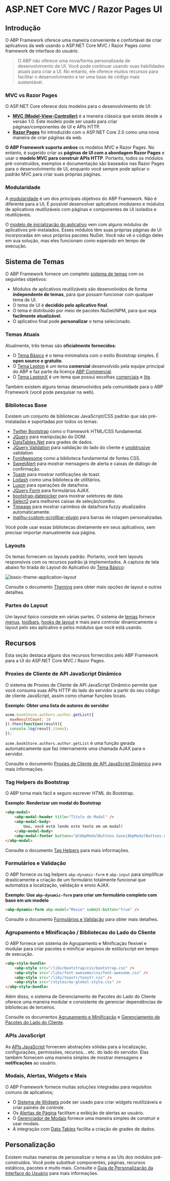 # ASP.NET Core MVC / Razor Pages UI

## Introdução

O ABP Framework oferece uma maneira conveniente e confortável de criar aplicativos da web usando o ASP.NET Core MVC / Razor Pages como framework de interface do usuário.

> O ABP não oferece uma nova/forma personalizada de desenvolvimento de UI. Você pode continuar usando suas habilidades atuais para criar a UI. No entanto, ele oferece muitos recursos para facilitar o desenvolvimento e ter uma base de código mais sustentável.

### MVC vs Razor Pages

O ASP.NET Core oferece dois modelos para o desenvolvimento de UI:

* **[MVC (Model-View-Controller)](https://docs.microsoft.com/en-us/aspnet/core/mvc/)** é a maneira clássica que existe desde a versão 1.0. Este modelo pode ser usado para criar páginas/componentes de UI e APIs HTTP.
* **[Razor Pages](https://docs.microsoft.com/en-us/aspnet/core/razor-pages/)** foi introduzido com o ASP.NET Core 2.0 como uma nova maneira de criar páginas da web.

**O ABP Framework suporta ambos** os modelos MVC e Razor Pages. No entanto, é sugerido criar as **páginas de UI com a abordagem Razor Pages** e usar o **modelo MVC para construir APIs HTTP**. Portanto, todos os módulos pré-construídos, exemplos e documentação são baseados nas Razor Pages para o desenvolvimento de UI, enquanto você sempre pode aplicar o padrão MVC para criar suas próprias páginas.

### Modularidade

A [modularidade](../../Module-Development-Basics.md) é um dos principais objetivos do ABP Framework. Não é diferente para a UI; É possível desenvolver aplicativos modulares e módulos de aplicativos reutilizáveis com páginas e componentes de UI isolados e reutilizáveis.

O [modelo de inicialização do aplicativo](../../Startup-Templates/Application.md) vem com alguns módulos de aplicativos pré-instalados. Esses módulos têm suas próprias páginas de UI incorporadas em seus próprios pacotes NuGet. Você não vê o código deles em sua solução, mas eles funcionam como esperado em tempo de execução.

## Sistema de Temas

O ABP Framework fornece um completo [sistema de temas](Theming.md) com os seguintes objetivos:

* Módulos de aplicativos reutilizáveis são desenvolvidos de forma **independente de temas**, para que possam funcionar com qualquer tema de UI.
* O tema de UI é **decidido pelo aplicativo final**.
* O tema é distribuído por meio de pacotes NuGet/NPM, para que seja **facilmente atualizável**.
* O aplicativo final pode **personalizar** o tema selecionado.

### Temas Atuais

Atualmente, três temas são **oficialmente fornecidos**:

* O [Tema Básico](Basic-Theme.md) é o tema minimalista com o estilo Bootstrap simples. É **open source e gratuito**.
* O [Tema Lepton](https://commercial.abp.io/themes) é um tema **comercial** desenvolvido pela equipe principal do ABP e faz parte da licença [ABP Commercial](https://commercial.abp.io/).
* O [Tema LeptonX](https://x.leptontheme.com/) é um tema que possui escolhas [comerciais](https://docs.abp.io/en/commercial/latest/themes/lepton-x/mvc) e [lite](../../Themes/LeptonXLite/AspNetCore.md).

Também existem alguns temas desenvolvidos pela comunidade para o ABP Framework (você pode pesquisar na web).

### Bibliotecas Base

Existem um conjunto de bibliotecas JavaScript/CSS padrão que são pré-instaladas e suportadas por todos os temas:

- [Twitter Bootstrap](https://getbootstrap.com/) como o framework HTML/CSS fundamental.
- [JQuery](https://jquery.com/) para manipulação do DOM.
- [DataTables.Net](https://datatables.net/) para grades de dados.
- [JQuery Validation](https://jqueryvalidation.org/) para validação do lado do cliente e [unobtrusive](https://github.com/aspnet/jquery-validation-unobtrusive) validation
- [FontAwesome](https://fontawesome.com/) como a biblioteca fundamental de fontes CSS.
- [SweetAlert](https://sweetalert.js.org/) para mostrar mensagens de alerta e caixas de diálogo de confirmação.
- [Toastr](https://github.com/CodeSeven/toastr) para mostrar notificações de toast.
- [Lodash](https://lodash.com/) como uma biblioteca de utilitários.
- [Luxon](https://moment.github.io/luxon/) para operações de data/hora.
- [JQuery Form](https://github.com/jquery-form/form) para formulários AJAX.
- [bootstrap-datepicker](https://github.com/uxsolutions/bootstrap-datepicker) para mostrar seletores de data.
- [Select2](https://select2.org/) para melhores caixas de seleção/combo.
- [Timeago](http://timeago.yarp.com/) para mostrar carimbos de data/hora fuzzy atualizados automaticamente.
- [malihu-custom-scrollbar-plugin](https://github.com/malihu/malihu-custom-scrollbar-plugin) para barras de rolagem personalizadas.

Você pode usar essas bibliotecas diretamente em seus aplicativos, sem precisar importar manualmente sua página.

### Layouts

Os temas fornecem os layouts padrão. Portanto, você tem layouts responsivos com os recursos padrão já implementados. A captura de tela abaixo foi tirada do Layout do Aplicativo do [Tema Básico](Basic-Theme.md):

![basic-theme-application-layout](../../images/basic-theme-application-layout.png)

Consulte o documento [Theming](Theming.md) para obter mais opções de layout e outros detalhes.

### Partes do Layout

Um layout típico consiste em várias partes. O sistema de [temas](Theming.md) fornece [menus](Navigation-Menu.md), [toolbars](Toolbars.md), [hooks de layout](Layout-Hooks.md) e mais para controlar dinamicamente o layout pelo seu aplicativo e pelos módulos que você está usando.

## Recursos

Esta seção destaca alguns dos recursos fornecidos pelo ABP Framework para a UI do ASP.NET Core MVC / Razor Pages.

### Proxies de Cliente de API JavaScript Dinâmico

O sistema de Proxies de Cliente de API JavaScript Dinâmico permite que você consuma suas APIs HTTP do lado do servidor a partir do seu código de cliente JavaScript, assim como chamar funções locais.

**Exemplo: Obter uma lista de autores do servidor**

````js
acme.bookStore.authors.author.getList({
  maxResultCount: 10
}).then(function(result){
  console.log(result.items);
});
````

`acme.bookStore.authors.author.getList` é uma função gerada automaticamente que faz internamente uma chamada AJAX para o servidor.

Consulte o documento [Proxies de Cliente de API JavaScript Dinâmico](Dynamic-JavaScript-Proxies.md) para mais informações.

### Tag Helpers do Bootstrap

O ABP torna mais fácil e seguro escrever HTML do Bootstrap.

**Exemplo: Renderizar um modal do Bootstrap**

````html
<abp-modal>
    <abp-modal-header title="Título do Modal" />
    <abp-modal-body>
        Uau, você está lendo este texto em um modal!
    </abp-modal-body>
    <abp-modal-footer buttons="@(AbpModalButtons.Save|AbpModalButtons.Close)"></abp-modal-footer>
</abp-modal>
````

Consulte o documento [Tag Helpers](Tag-Helpers/Index.md) para mais informações.

### Formulários e Validação

O ABP fornece os tag helpers `abp-dynamic-form` e `abp-input` para simplificar drasticamente a criação de um formulário totalmente funcional que automatiza a localização, validação e envio AJAX.

**Exemplo: Use `abp-dynamic-form` para criar um formulário completo com base em um modelo**

````html
<abp-dynamic-form abp-model="Movie" submit-button="true" />
````

Consulte o documento [Formulários e Validação](Forms-Validation.md) para obter mais detalhes.

### Agrupamento e Minificação / Bibliotecas do Lado do Cliente

O ABP fornece um sistema de Agrupamento e Minificação flexível e modular para criar pacotes e minificar arquivos de estilo/script em tempo de execução.

````html
<abp-style-bundle>
    <abp-style src="/libs/bootstrap/css/bootstrap.css" />
    <abp-style src="/libs/font-awesome/css/font-awesome.css" />
    <abp-style src="/libs/toastr/toastr.css" />
    <abp-style src="/styles/my-global-style.css" />
</abp-style-bundle>
````

Além disso, o sistema de Gerenciamento de Pacotes do Lado do Cliente oferece uma maneira modular e consistente de gerenciar dependências de bibliotecas de terceiros.

Consulte os documentos [Agrupamento e Minificação](Bundling-Minification.md) e [Gerenciamento de Pacotes do Lado do Cliente](Client-Side-Package-Management.md).

### APIs JavaScript

As [APIs JavaScript](JavaScript-API/Index.md) fornecem abstrações sólidas para a localização, configurações, permissões, recursos... etc. do lado do servidor. Elas também fornecem uma maneira simples de mostrar mensagens e **notificações** ao usuário.

### Modais, Alertas, Widgets e Mais

O ABP Framework fornece muitas soluções integradas para requisitos comuns de aplicativos;

* O [Sistema de Widgets](Widgets.md) pode ser usado para criar widgets reutilizáveis e criar painéis de controle.
* Os [Alertas de Página](Page-Alerts.md) facilitam a exibição de alertas ao usuário.
* O [Gerenciador de Modais](Modals.md) fornece uma maneira simples de construir e usar modais.
* A integração com [Data Tables](Data-Tables.md) facilita a criação de grades de dados.

## Personalização

Existem muitas maneiras de personalizar o tema e as UIs dos módulos pré-construídos. Você pode substituir componentes, páginas, recursos estáticos, pacotes e muito mais. Consulte o [Guia de Personalização da Interface do Usuário](Customization-User-Interface.md) para mais informações.